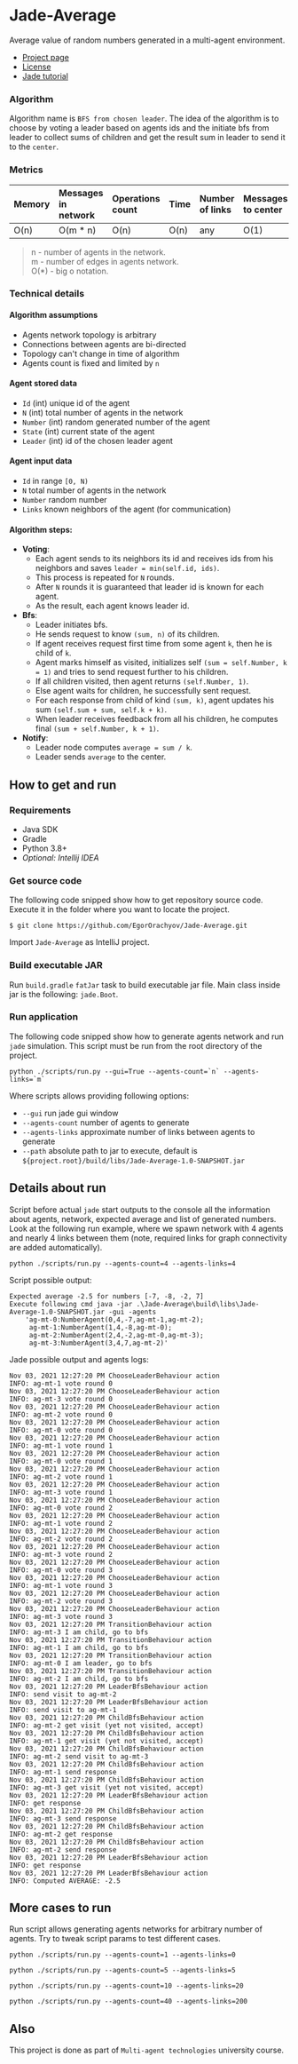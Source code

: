 # Jade-Average

Average value of random numbers generated in a multi-agent environment.
- [Project page](https://github.com/EgorOrachyov/Jade-Average)
- [License](https://github.com/EgorOrachyov/Jade-Average/blob/main/LICENSE)
- [Jade tutorial](https://github.com/EgorOrachyov/Jade-Average/blob/main/docs/jade-tutorial.pdf)

### Algorithm
Algorithm name is `BFS from chosen leader`.
The idea of the algorithm is to choose by voting a leader based on
agents ids and the initiate bfs from leader to collect sums of children
and get the result sum in leader to send it to the `center`.

### Metrics
| Memory | Messages in network | Operations count | Time | Number of links | Messages to center |
|:---    |:---                 |:---              |:---  |:---             |:---                |
| O(n)   | O(m * n)            | O(n)             | O(n) | any             | O(1)               | 

> n - number of agents in the network.  
> m - number of edges in agents network.  
> O(*) - big o notation.

### Technical details

#### Algorithm assumptions
- Agents network topology is arbitrary
- Connections between agents are bi-directed
- Topology can't change in time of algorithm
- Agents count is fixed and limited by `n`

#### Agent stored data
- `Id` (int) unique id of the agent
- `N` (int) total number of agents in the network
- `Number` (int) random generated number of the agent
- `State` (int) current state of the agent
- `Leader` (int) id of the chosen leader agent

#### Agent input data
- `Id` in range `[0, N)`
- `N` total number of agents in the network
- `Number` random number
- `Links` known neighbors of the agent (for communication)

#### Algorithm steps:
- **Voting**: 
  - Each agent sends to its neighbors its id and receives ids from his neighbors and saves `leader = min(self.id, ids)`. 
  - This process is repeated for `N` rounds. 
  - After `N` rounds it is guaranteed that leader id is known for each agent. 
  - As the result, each agent knows leader id.
- **Bfs**: 
  - Leader initiates bfs. 
  - He sends request to know `(sum, n)` of its children.
  - If agent receives request first time from some agent `k`, then he is child of `k`.
  - Agent marks himself as visited, initializes self `(sum = self.Number, k = 1)` and tries to send request further to his children.
  - If all children visited, then agent returns `(self.Number, 1)`.
  - Else agent waits for children, he successfully sent request.
  - For each response from child of kind `(sum, k)`, agent updates his sum `(self.sum + sum, self.k + k)`.
  - When leader receives feedback from all his children, he computes final `(sum + self.Number, k + 1)`.
- **Notify**:
  - Leader node computes `average = sum / k`.
  - Leader sends `average` to the center.

## How to get and run

### Requirements
- Java SDK
- Gradle
- Python 3.8+
- *Optional: Intellij IDEA*

### Get source code
The following code snipped show how to get repository source code.
Execute it in the folder where you want to locate the project.

```shell
$ git clone https://github.com/EgorOrachyov/Jade-Average.git
```

Import `Jade-Average` as IntelliJ project.

### Build executable JAR
Run `build.gradle` `fatJar` task to build executable jar file.
Main class inside jar is the following: `jade.Boot`.

### Run application
The following code snipped show how to generate agents network
and run `jade` simulation. This script must be run from the root directory of the project.

```shell
python ./scripts/run.py --gui=True --agents-count=`n` --agents-links=`m`
```

Where scripts allows providing following options:
- `--gui` run jade gui window
- `--agents-count` number of agents to generate
- `--agents-links` approximate number of links between agents to generate
- `--path` absolute path to jar to execute, default is `${project.root}/build/libs/Jade-Average-1.0-SNAPSHOT.jar`

## Details about run
Script before actual `jade` start outputs to the console all the information
about agents, network, expected average and list of generated numbers.
Look at the following run example, where we spawn network with 4 agents
and nearly 4 links between them (note, required links for graph connectivity are added automatically).

```shell
python ./scripts/run.py --agents-count=4 --agents-links=4
```

Script possible output:

```text
Expected average -2.5 for numbers [-7, -8, -2, 7]
Execute following cmd java -jar .\Jade-Average\build\libs\Jade-Average-1.0-SNAPSHOT.jar -gui -agents 
    'ag-mt-0:NumberAgent(0,4,-7,ag-mt-1,ag-mt-2);
     ag-mt-1:NumberAgent(1,4,-8,ag-mt-0);
     ag-mt-2:NumberAgent(2,4,-2,ag-mt-0,ag-mt-3);
     ag-mt-3:NumberAgent(3,4,7,ag-mt-2)'
```

Jade possible output and agents logs:

```text
Nov 03, 2021 12:27:20 PM ChooseLeaderBehaviour action
INFO: ag-mt-1 vote round 0
Nov 03, 2021 12:27:20 PM ChooseLeaderBehaviour action
INFO: ag-mt-3 vote round 0
Nov 03, 2021 12:27:20 PM ChooseLeaderBehaviour action
INFO: ag-mt-2 vote round 0
Nov 03, 2021 12:27:20 PM ChooseLeaderBehaviour action
INFO: ag-mt-0 vote round 0
Nov 03, 2021 12:27:20 PM ChooseLeaderBehaviour action
INFO: ag-mt-1 vote round 1
Nov 03, 2021 12:27:20 PM ChooseLeaderBehaviour action
INFO: ag-mt-0 vote round 1
Nov 03, 2021 12:27:20 PM ChooseLeaderBehaviour action
INFO: ag-mt-2 vote round 1
Nov 03, 2021 12:27:20 PM ChooseLeaderBehaviour action
INFO: ag-mt-3 vote round 1
Nov 03, 2021 12:27:20 PM ChooseLeaderBehaviour action
INFO: ag-mt-0 vote round 2
Nov 03, 2021 12:27:20 PM ChooseLeaderBehaviour action
INFO: ag-mt-1 vote round 2
Nov 03, 2021 12:27:20 PM ChooseLeaderBehaviour action
INFO: ag-mt-2 vote round 2
Nov 03, 2021 12:27:20 PM ChooseLeaderBehaviour action
INFO: ag-mt-3 vote round 2
Nov 03, 2021 12:27:20 PM ChooseLeaderBehaviour action
INFO: ag-mt-0 vote round 3
Nov 03, 2021 12:27:20 PM ChooseLeaderBehaviour action
INFO: ag-mt-1 vote round 3
Nov 03, 2021 12:27:20 PM ChooseLeaderBehaviour action
INFO: ag-mt-2 vote round 3
Nov 03, 2021 12:27:20 PM ChooseLeaderBehaviour action
INFO: ag-mt-3 vote round 3
Nov 03, 2021 12:27:20 PM TransitionBehaviour action
INFO: ag-mt-3 I am child, go to bfs
Nov 03, 2021 12:27:20 PM TransitionBehaviour action
INFO: ag-mt-1 I am child, go to bfs
Nov 03, 2021 12:27:20 PM TransitionBehaviour action
INFO: ag-mt-0 I am leader, go to bfs
Nov 03, 2021 12:27:20 PM TransitionBehaviour action
INFO: ag-mt-2 I am child, go to bfs
Nov 03, 2021 12:27:20 PM LeaderBfsBehaviour action
INFO: send visit to ag-mt-2
Nov 03, 2021 12:27:20 PM LeaderBfsBehaviour action
INFO: send visit to ag-mt-1
Nov 03, 2021 12:27:20 PM ChildBfsBehaviour action
INFO: ag-mt-2 get visit (yet not visited, accept)
Nov 03, 2021 12:27:20 PM ChildBfsBehaviour action
INFO: ag-mt-1 get visit (yet not visited, accept)
Nov 03, 2021 12:27:20 PM ChildBfsBehaviour action
INFO: ag-mt-2 send visit to ag-mt-3
Nov 03, 2021 12:27:20 PM ChildBfsBehaviour action
INFO: ag-mt-1 send response
Nov 03, 2021 12:27:20 PM ChildBfsBehaviour action
INFO: ag-mt-3 get visit (yet not visited, accept)
Nov 03, 2021 12:27:20 PM LeaderBfsBehaviour action
INFO: get response
Nov 03, 2021 12:27:20 PM ChildBfsBehaviour action
INFO: ag-mt-3 send response
Nov 03, 2021 12:27:20 PM ChildBfsBehaviour action
INFO: ag-mt-2 get response
Nov 03, 2021 12:27:20 PM ChildBfsBehaviour action
INFO: ag-mt-2 send response
Nov 03, 2021 12:27:20 PM LeaderBfsBehaviour action
INFO: get response
Nov 03, 2021 12:27:20 PM LeaderBfsBehaviour action
INFO: Computed AVERAGE: -2.5
```

## More cases to run
Run script allows generating agents networks for arbitrary number of agents.
Try to tweak script params to test different cases.

```shell
python ./scripts/run.py --agents-count=1 --agents-links=0
```

```shell
python ./scripts/run.py --agents-count=5 --agents-links=5
```

```shell
python ./scripts/run.py --agents-count=10 --agents-links=20
```

```shell
python ./scripts/run.py --agents-count=40 --agents-links=200
```

## Also

This project is done as part of `Multi-agent technologies` university course.